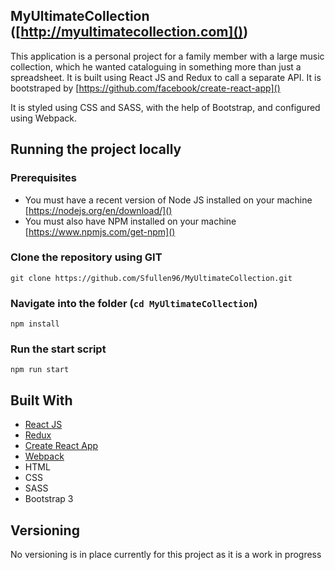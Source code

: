## MyUltimateCollection ([http://myultimatecollection.com]())
This application is a personal project for a family member with a large music collection, which he wanted cataloguing in something more than just a spreadsheet.
It is built using React JS and Redux to call a separate API. It is bootstraped by [https://github.com/facebook/create-react-app]()

It is styled using CSS and SASS, with the help of Bootstrap, and configured using Webpack.

## Running the project locally
### Prerequisites
- You must have a recent version of Node JS installed on your machine [https://nodejs.org/en/download/]()
- You must also have NPM installed on your machine [https://www.npmjs.com/get-npm]()

### Clone the repository using GIT
```
git clone https://github.com/Sfullen96/MyUltimateCollection.git
```

### Navigate into the folder (```cd MyUltimateCollection```)
``` 
npm install
```
### Run the start script
```
npm run start
```
## Built With
- [React JS](https://reactjs.org/)
- [Redux](https://redux.js.org/)
- [Create React App](https://github.com/facebook/create-react-app)
- [Webpack](https://webpack.js.org/)
- HTML
- CSS
- SASS
- Bootstrap 3

## Versioning
No versioning is in place currently for this project as it is a work in progress